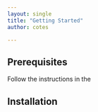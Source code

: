 ```yaml
---
layout: single
title: "Getting Started"
author: cotes

---
```


## Prerequisites

Follow the instructions in the 

## Installation

